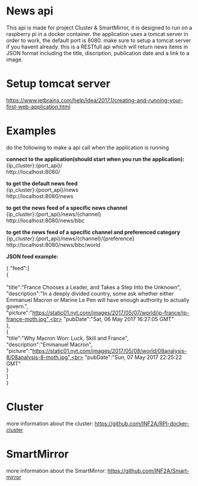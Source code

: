 # News api
This api is made for project Cluster & SmartMirror, it is designed to run on a raspberry pi in a docker container. the application uses a tomcat server in order to work, the default port is 8080. make sure to setup a tomcat server if you havent already.
this is a RESTfull api which will return news items in JSON format including the title, discription, publication date and a link to a image. 

# Setup tomcat server

https://www.jetbrains.com/help/idea/2017.1/creating-and-running-your-first-web-application.html

# Examples

do the following to make a api call when the application is running

<b>connect to the application(should start when you run the application):</b><br>
{ip_cluster}:{port_api}/<br>
http://localhost:8080/<br>

<b>to get the default news feed</b><br> 
{ip_cluster}:{poort_api}/news <br>
http://localhost:8080/news<br>

<b>to get the news feed of a specific news channel</b><br>
{ip_cluster}:{port_api}/news/{channel} <br>
http://localhost:8080/news/bbc<br>

<b>to get the news feed of a specific channel and preferenced category</b><br>
{ip_cluster}:{port_api}/news/{channel}/{preference} <br>
http://localhost:8080/news/bbc/world<br>

<b>JSON feed example:</b> 
<br>

{
"feed":[    
{<br>          
"title":"France Chooses a Leader, and Takes a Step Into the Unknown",<br>
"description":"In a deeply divided country, some ask whether either Emmanuel Macron or Marine Le Pen will have enough authority to actually govern.",<br>
"picture":"https://static01.nyt.com/images/2017/05/07/world/jp-france/jp-france-moth.jpg",<br>
"pubDate":"Sat, 06 May 2017 16:27:05 GMT"<br>
},<br>
{<br>
"title":"Why Macron Won: Luck, Skill and France",<br>
"description":"Emmanuel Macron",<br>
"picture":"https://static01.nyt.com/images/2017/05/08/world/08analysis-8/08analysis-8-moth.jpg",<br>
"pubDate":"Sun, 07 May 2017 22:25:22 GMT"<br>
}<br>
]<br>
}<br>



# Cluster

more information about the cluster: https://github.com/INF2A/RPI-docker-cluster

# SmartMirror

more information about the SmartMirror: https://github.com/INF2A/Smart-mirror
